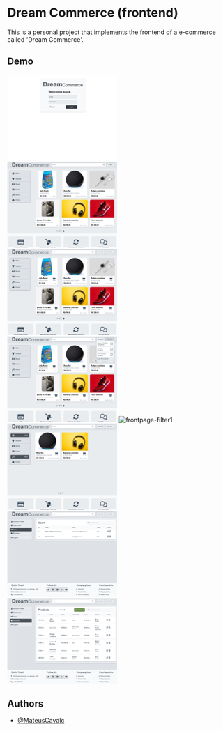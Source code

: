 # Dream Commerce (frontend)

This is a personal project that implements the frontend of a e-commerce called 'Dream Commerce'. 

## Demo
<img src="https://github.com/MateusCavalc/dream-commerce/blob/main/images/signin.png" alt="signin" width="50%"/>
<img src="https://github.com/MateusCavalc/dream-commerce/blob/main/images/frontpage.png" alt="frontpage" width="50%"/> 
<img src="https://github.com/MateusCavalc/dream-commerce/blob/main/images/frontpage2.png" alt="frontpage2" width="50%"/>
<img src="https://github.com/MateusCavalc/dream-commerce/blob/main/images/cart.png" alt="cart" width="50%"/>
<img src="https://github.com/MateusCavalc/dream-commerce/blob/main/images/frontpage-filter1.png" alt="frontpage-filter1" width="50%"/>
<img src="https://github.com/MateusCavalc/dream-commerce/blob/main/images/frontpage-filter2.png" alt="frontpage-filter2" width="50%"/>
<img src="https://github.com/MateusCavalc/dream-commerce/blob/main/images/usercrud.png" alt="usercrud" width="50%"/>
<img src="https://github.com/MateusCavalc/dream-commerce/blob/main/images/productcrud.png" alt="productcrud" width="50%"/>

## Authors

- [@MateusCavalc](https://github.com/MateusCavalc)

